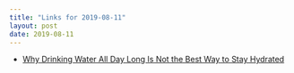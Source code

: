 ```yaml
---
title: "Links for 2019-08-11"
layout: post
date: 2019-08-11
---
```


* [Why Drinking Water All Day Long Is Not the Best Way to Stay Hydrated](https://time.com/5646632/how-much-water-to-drink/)

